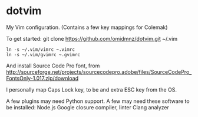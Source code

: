 dotvim
======

My Vim configuration. (Contains a few key mappings for Colemak)

To get started:
    git clone https://github.com/omidmnz/dotvim.git ~/.vim

    ln -s ~/.vim/vimrc ~.vimrc
    ln -s ~/.vim/gvimrc ~.gvimrc

And install Source Code Pro font, from http://sourceforge.net/projects/sourcecodepro.adobe/files/SourceCodePro_FontsOnly-1.017.zip/download

I personally map Caps Lock key, to be and extra ESC key from the OS.

A few plugins may need Python support. A few may need these software to be installed:
Node.js
Google closure compiler, linter
Clang analyzer
